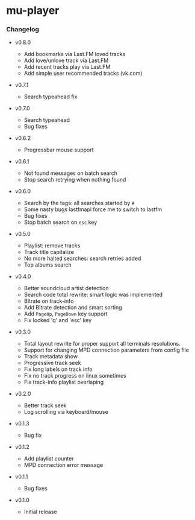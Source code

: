 # mu-player

### Changelog
  * v0.8.0
    - Add bookmarks via Last.FM loved tracks
    - Add love/unlove track via Last.FM
    - Add recent tracks play via Last.FM
    - Add simple user recommended tracks (vk.com)

  * v0.7.1
    - Search typeahead fix

  * v0.7.0
    - Search typeahead
    - Bug fixes

  * v0.6.2
    - Progressbar mouse support

  * v0.6.1
    - Not found messages on batch search
    - Stop search retrying when nothing found

  * v0.6.0
    - Search by the tags: all searches started by `#`
    - Some nasty bugs lastfmapi force me to switch to lastfm
    - Bug fixes
    - Stop batch search on `esc` key

  * v0.5.0
    - Playlist: remove tracks
    - Track title capitalize
    - No more halted searches: search retries added
    - Top albums search

  * v0.4.0
    - Better soundcloud artist detection
    - Search code total rewrite: smart logic was implemented
    - Bitrate on track-info
    - Add Bitrate detection and smart sorting
    - Add `PageUp`, `PageDown` key support
    - Fix locked 'q' and 'esc' key

  * v0.3.0
    - Total layout rewrite for proper support all terminals resolutions.
    - Support for changing MPD connection parameters from config file
    - Track metadata show
    - Progressive track seek
    - Fix long labels on track info
    - Fix no track progress on linux sometimes
    - Fix track-info playlist overlaping

  * v0.2.0
    - Better track seek
    - Log scrolling via keyboard/mouse

  * v0.1.3
    - Bug fix

  * v0.1.2
    - Add playlist counter
    - MPD connection error message

  * v0.1.1
    - Bug fixes

  * v0.1.0
    - Initial release
